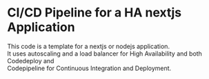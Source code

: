 # CI/CD Pipeline for a HA nextjs Application
This code is a template for a nextjs or nodejs application.  <br />
It uses autoscaling and a load balancer for High Availability and both Codedeploy and  <br />
Codepipeline for Continuous Integration and Deployment.


